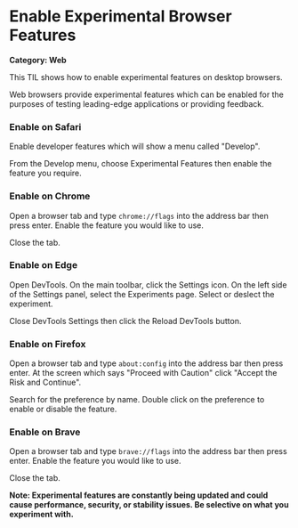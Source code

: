 # Enable Experimental Browser Features

__Category: Web__

This TIL shows how to enable experimental features on desktop browsers.

Web browsers provide experimental features which can be enabled for the purposes of testing leading-edge applications or providing feedback.

### Enable on Safari

Enable developer features which will show a menu called "Develop".

From the Develop menu, choose Experimental Features then enable the feature you require.

### Enable on Chrome

Open a browser tab and type `chrome://flags` into the address bar then press enter. Enable the feature you would like to use.

Close the tab.

### Enable on Edge

Open DevTools. On the main toolbar, click the Settings icon. On the left side of the Settings panel, select the Experiments page. Select or deslect the experiment.

Close DevTools Settings then click the Reload DevTools button.

### Enable on Firefox

Open a browser tab and type `about:config` into the address bar then press enter. At the screen which says "Proceed with Caution" click "Accept the Risk and Continue".

Search for the preference by name. Double click on the preference to enable or disable the feature. 

### Enable on Brave

Open a browser tab and type `brave://flags` into the address bar then press enter. Enable the feature you would like to use.

Close the tab.

__Note: Experimental features are constantly being updated and could cause performance, security, or stability issues. Be selective on what you experiment with.__
